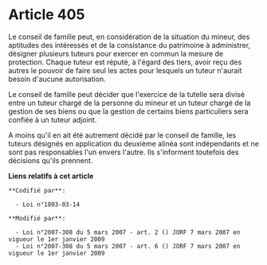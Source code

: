 # Article 405

Le conseil de famille peut, en considération de la situation du mineur, des aptitudes des intéressés et de la consistance du
patrimoine à administrer, désigner plusieurs tuteurs pour exercer en commun la mesure de protection. Chaque tuteur est
réputé, à l'égard des tiers, avoir reçu des autres le pouvoir de faire seul les actes pour lesquels un tuteur n'aurait besoin
d'aucune autorisation.

Le conseil de famille peut décider que l'exercice de la tutelle sera divisé entre un tuteur chargé de la personne du mineur
et un tuteur chargé de la gestion de ses biens ou que la gestion de certains biens particuliers sera confiée à un tuteur
adjoint.

A moins qu'il en ait été autrement décidé par le conseil de famille, les tuteurs désignés en application du deuxième alinéa
sont indépendants et ne sont pas responsables l'un envers l'autre. Ils s'informent toutefois des décisions qu'ils prennent.

**Liens relatifs à cet article**

	**Codifié par**:

	  - Loi n°1803-03-14

	**Modifié par**:

	  - Loi n°2007-308 du 5 mars 2007 - art. 2 () JORF 7 mars 2007 en vigueur le 1er janvier 2009
	  - Loi n°2007-308 du 5 mars 2007 - art. 6 () JORF 7 mars 2007 en vigueur le 1er janvier 2009
